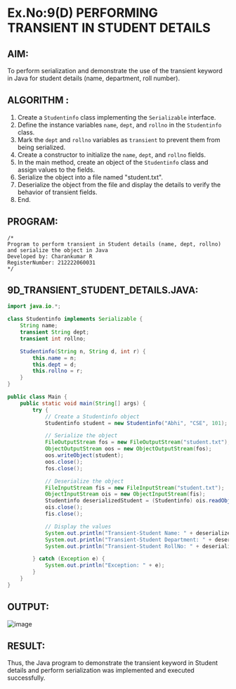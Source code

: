 # Ex.No:9(D) PERFORMING TRANSIENT IN STUDENT DETAILS

## AIM:
To perform serialization and demonstrate the use of the transient keyword in Java for student details (name, department, roll number).

## ALGORITHM :
1. Create a `Studentinfo` class implementing the `Serializable` interface.
2. Define the instance variables `name`, `dept`, and `rollno` in the `Studentinfo` class.
3. Mark the `dept` and `rollno` variables as `transient` to prevent them from being serialized.
4. Create a constructor to initialize the `name`, `dept`, and `rollno` fields.
5. In the main method, create an object of the `Studentinfo` class and assign values to the fields.
6. Serialize the object into a file named "student.txt".
7. Deserialize the object from the file and display the details to verify the behavior of transient fields.
8. End.

## PROGRAM:
```
/*
Program to perform transient in Student details (name, dept, rollno) and serialize the object in Java
Developed by: Charankumar R
RegisterNumber: 212222060031
*/
```

## 9D_TRANSIENT_STUDENT_DETAILS.JAVA:
```java
import java.io.*;

class Studentinfo implements Serializable {
    String name;
    transient String dept;
    transient int rollno;

    Studentinfo(String n, String d, int r) {
        this.name = n;
        this.dept = d;
        this.rollno = r;
    }
}

public class Main {
    public static void main(String[] args) {
        try {
            // Create a Studentinfo object
            Studentinfo student = new Studentinfo("Abhi", "CSE", 101);

            // Serialize the object
            FileOutputStream fos = new FileOutputStream("student.txt");
            ObjectOutputStream oos = new ObjectOutputStream(fos);
            oos.writeObject(student);
            oos.close();
            fos.close();

            // Deserialize the object
            FileInputStream fis = new FileInputStream("student.txt");
            ObjectInputStream ois = new ObjectInputStream(fis);
            Studentinfo deserializedStudent = (Studentinfo) ois.readObject();
            ois.close();
            fis.close();

            // Display the values
            System.out.println("Transient-Student Name: " + deserializedStudent.name);
            System.out.println("Transient-Student Department: " + deserializedStudent.dept);
            System.out.println("Transient-Student RollNo: " + deserializedStudent.rollno);

        } catch (Exception e) {
            System.out.println("Exception: " + e);
        }
    }
}
```

## OUTPUT:
![image](https://github.com/user-attachments/assets/e761249d-b25a-41f5-984b-04a88ca5ad3f)


## RESULT:
Thus, the Java program to demonstrate the transient keyword in Student details and perform serialization was implemented and executed successfully.
